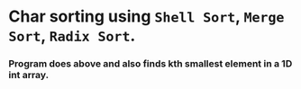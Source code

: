# Char sorting using `Shell Sort`, `Merge Sort`, `Radix Sort`.

### Program does above and also **finds kth smallest element** in a **1D int array**.
